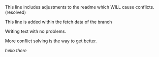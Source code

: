 This line includes adjustments to the readme which WILL cause conflicts. (resolved)

This line is added within the fetch data of the branch

Writing text with no problems.

More conflict solving is the way to get better.

*hello there*